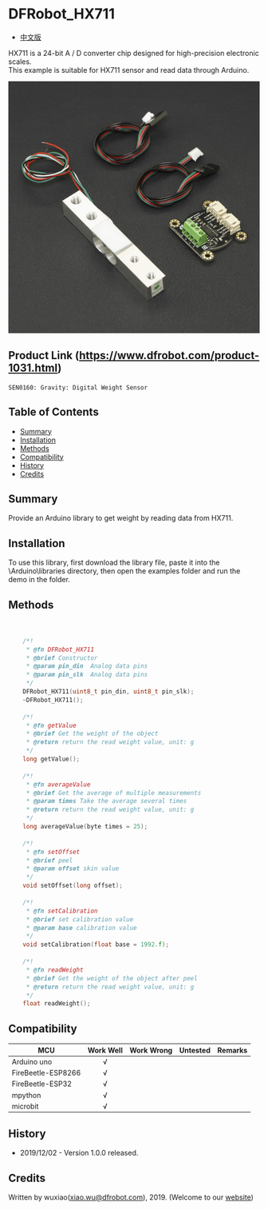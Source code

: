 # DFRobot_HX711
- [中文版](./README_CN.md)

HX711 is a 24-bit A / D converter chip designed for high-precision electronic scales.<br>
This example is suitable for HX711 sensor and read data through Arduino.<br>


![Product Image](./resources/images/SEN0160.jpg)

## Product Link (https://www.dfrobot.com/product-1031.html)
    SEN0160: Gravity: Digital Weight Sensor
## Table of Contents

* [Summary](#summary)
* [Installation](#installation)
* [Methods](#methods)
* [Compatibility](#compatibility)
* [History](#history)
* [Credits](#credits)

## Summary

Provide an Arduino library to get weight by reading data from HX711.

## Installation

To use this library, first download the library file, paste it into the \Arduino\libraries directory, then open the examples folder and run the demo in the folder.

## Methods

```C++


    /*!
     * @fn DFRobot_HX711
     * @brief Constructor 
     * @param pin_din  Analog data pins
     * @param pin_slk  Analog data pins
     */
    DFRobot_HX711(uint8_t pin_din, uint8_t pin_slk);
    ~DFRobot_HX711();
	
    /*!
     * @fn getValue
     * @brief Get the weight of the object
     * @return return the read weight value, unit: g
     */
    long getValue();
	
    /*!
     * @fn averageValue
     * @brief Get the average of multiple measurements
     * @param times Take the average several times
     * @return return the read weight value, unit: g
     */
    long averageValue(byte times = 25);

    /*!
     * @fn setOffset
     * @brief peel
     * @param offset skin value
     */
    void setOffset(long offset);
	
    /*!
     * @fn setCalibration
     * @brief set calibration value
     * @param base calibration value
     */
    void setCalibration(float base = 1992.f);

    /*!
     * @fn readWeight
     * @brief Get the weight of the object after peel
     * @return return the read weight value, unit: g
     */
	float readWeight();


```

## Compatibility

MCU                | Work Well    | Work Wrong   | Untested    | Remarks
------------------ | :----------: | :----------: | :---------: | -----
Arduino uno        |      √       |              |             | 
FireBeetle-ESP8266        |      √       |              |             | 
FireBeetle-ESP32        |      √       |              |             | 
mpython        |      √       |              |             | 
microbit        |      √       |              |             | 


## History

- 2019/12/02 - Version 1.0.0 released.

## Credits

Written by wuxiao(xiao.wu@dfrobot.com), 2019. (Welcome to our [website](https://www.dfrobot.com/))
